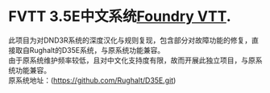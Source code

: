 # FVTT 3.5E中文系统[Foundry VTT](http://foundryvtt.com).<br>
此项目为对DND3R系统的深度汉化与规则复现，包含部分对故障功能的修复，直接取自Rughalt的D35E系统，与原系统功能兼容。<br>
由于原系统维护频率较低，且对中文化支持度有限，故而开展此独立项目，与原系统功能兼容。<br>
原系统地址：(https://github.com/Rughalt/D35E.git)<br>


 
 
